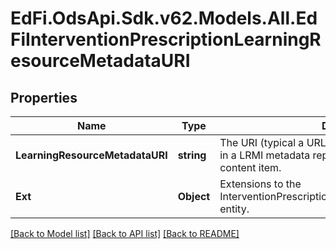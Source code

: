 # EdFi.OdsApi.Sdk.v62.Models.All.EdFiInterventionPrescriptionLearningResourceMetadataURI

## Properties

Name | Type | Description | Notes
------------ | ------------- | ------------- | -------------
**LearningResourceMetadataURI** | **string** | The URI (typical a URL) pointing to the metadata entry in a LRMI metadata repository, which describes this content item. | 
**Ext** | **Object** | Extensions to the InterventionPrescriptionLearningResourceMetadataURI entity. | [optional] 

[[Back to Model list]](../../README.md#documentation-for-models) [[Back to API list]](../../README.md#documentation-for-api-endpoints) [[Back to README]](../../README.md)

